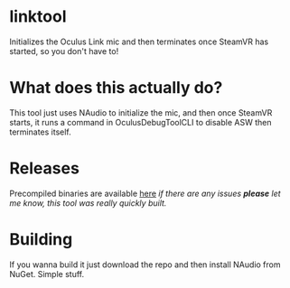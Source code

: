 # linktool
Initializes the Oculus Link mic and then terminates once SteamVR has started, so you don't have to!

# What does this actually do?
This tool just uses NAudio to initialize the mic, and then once SteamVR starts, it runs a command in OculusDebugToolCLI to disable ASW then terminates itself.

# Releases
Precompiled binaries are available [here](https://github.com/i386sh/linktool/releases)
*if there are any issues **please** let me know, this tool was really quickly built.* 

# Building
If you wanna build it just download the repo and then install NAudio from NuGet. Simple stuff.
